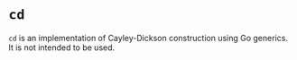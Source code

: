 # `cd`

`cd` is an implementation of Cayley-Dickson construction using Go generics. It is not intended to be used.